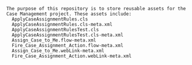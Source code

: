 	The purpose of this repository is to store reusable assets for the Case Management project. These assets include:
	  ApplyCaseAssignmentRules.cls
	  ApplyCaseAssignmentRules.cls-meta.xml
	  ApplyCaseAssignmentRulesTest.cls
	  ApplyCaseAssignmentRulesTest.cls-meta.xml
	  Assign_Case_to_Me.flow-meta.xml
	  Fire_Case_Assignment_Action.flow-meta.xml
	  Assign_Case_to_Me.webLink-meta.xml
	  Fire_Case_Assignment_Action.webLink-meta.xml

